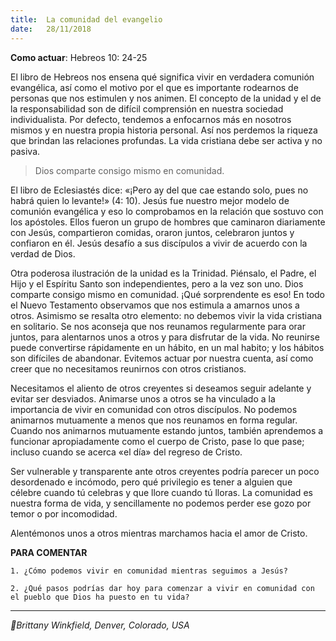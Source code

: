 ```yaml
---
title:  La comunidad del evangelio
date:   28/11/2018
---
```



**Como actuar**: Hebreos 10: 24-25

El libro de Hebreos nos ensena qué significa vivir en verdadera comunión evangélica, así como el motivo por el que es importante rodearnos de personas que nos estimulen y nos animen. El concepto de la unidad y el de la responsabilidad son de difícil comprensión en nuestra sociedad individualista. Por defecto, tendemos a enfocarnos más en nosotros mismos y en nuestra propia historia personal. Así nos perdemos la riqueza que brindan las relaciones profundas. La vida cristiana debe ser activa y no pasiva.

> Dios comparte consigo mismo en comunidad.

El libro de Eclesiastés dice: «¡Pero ay del que cae estando solo, pues no habrá quien lo levante!» (4: 10). Jesús fue nuestro mejor modelo de comunión evangélica y eso lo comprobamos en la relación que sostuvo con los apóstoles. Ellos fueron un grupo de hombres que caminaron diariamente con Jesús, compartieron comidas, oraron juntos, celebraron juntos y confiaron en él. Jesús desafío a sus discípulos a vivir de acuerdo con la verdad de Dios.

Otra poderosa ilustración de la unidad es la Trinidad. Piénsalo, el Padre, el Hijo y el Espíritu Santo son independientes, pero a la vez son uno. Dios comparte consigo mismo en comunidad. ¡Qué sorprendente es eso! En todo el Nuevo Testamento observamos que nos estimula a amarnos unos a otros. Asimismo se resalta otro elemento: no debemos vivir la vida cristiana en solitario. Se nos aconseja que nos reunamos regularmente para orar juntos, para alentarnos unos a otros y para disfrutar de la vida. No reunirse puede convertirse rápidamente en un hábito, en un mal habito; y los hábitos son difíciles de abandonar. Evitemos actuar por nuestra cuenta, así como creer que no necesitamos reunirnos con otros cristianos.

Necesitamos el aliento de otros creyentes si deseamos seguir adelante y evitar ser desviados. Animarse unos a otros se ha vinculado a la importancia de vivir en comunidad con otros discípulos. No podemos animarnos mutuamente a menos que nos reunamos en forma regular. Cuando nos animarnos mutuamente estando juntos, también aprendemos a funcionar apropiadamente como el cuerpo de Cristo, pase lo que pase; incluso cuando se acerca «el día» del regreso de Cristo.

Ser vulnerable y transparente ante otros creyentes podría parecer un poco desordenado e incómodo, pero qué privilegio es tener a alguien que célebre cuando tú celebras y que llore cuando tú lloras. La comunidad es nuestra forma de vida, y sencillamente no podemos perder ese gozo por temor o por incomodidad.

Alentémonos unos a otros mientras marchamos hacia el amor de Cristo.

**PARA COMENTAR**

`1. ¿Cómo podemos vivir en comunidad mientras seguimos a Jesús?`

`2. ¿Qué pasos podrías dar hoy para comenzar a vivir en comunidad con el pueblo que Dios ha puesto en tu vida?`

---

_Brittany Winkfield, Denver, Colorado, USA_
